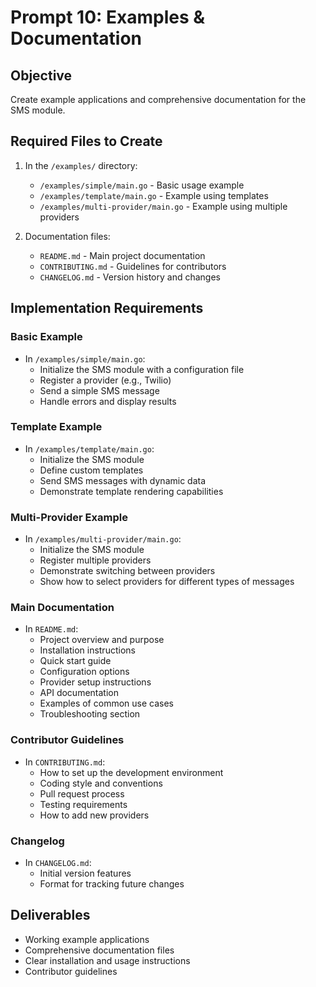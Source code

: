 # Prompt 10: Examples & Documentation

## Objective
Create example applications and comprehensive documentation for the SMS module.

## Required Files to Create

1. In the `/examples/` directory:
   - `/examples/simple/main.go` - Basic usage example
   - `/examples/template/main.go` - Example using templates
   - `/examples/multi-provider/main.go` - Example using multiple providers

2. Documentation files:
   - `README.md` - Main project documentation
   - `CONTRIBUTING.md` - Guidelines for contributors
   - `CHANGELOG.md` - Version history and changes

## Implementation Requirements

### Basic Example
- In `/examples/simple/main.go`:
  - Initialize the SMS module with a configuration file
  - Register a provider (e.g., Twilio)
  - Send a simple SMS message
  - Handle errors and display results

### Template Example
- In `/examples/template/main.go`:
  - Initialize the SMS module
  - Define custom templates
  - Send SMS messages with dynamic data
  - Demonstrate template rendering capabilities

### Multi-Provider Example
- In `/examples/multi-provider/main.go`:
  - Initialize the SMS module
  - Register multiple providers
  - Demonstrate switching between providers
  - Show how to select providers for different types of messages

### Main Documentation
- In `README.md`:
  - Project overview and purpose
  - Installation instructions
  - Quick start guide
  - Configuration options
  - Provider setup instructions
  - API documentation
  - Examples of common use cases
  - Troubleshooting section

### Contributor Guidelines
- In `CONTRIBUTING.md`:
  - How to set up the development environment
  - Coding style and conventions
  - Pull request process
  - Testing requirements
  - How to add new providers

### Changelog
- In `CHANGELOG.md`:
  - Initial version features
  - Format for tracking future changes

## Deliverables
- Working example applications
- Comprehensive documentation files
- Clear installation and usage instructions
- Contributor guidelines
